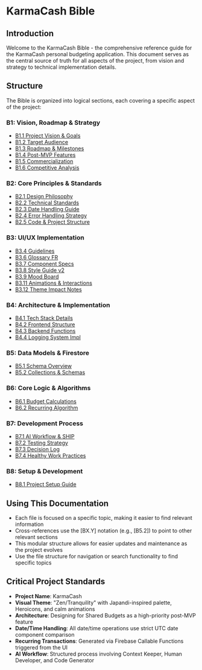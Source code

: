 # KarmaCash Bible

## Introduction
Welcome to the KarmaCash Bible - the comprehensive reference guide for the KarmaCash personal budgeting application. This document serves as the central source of truth for all aspects of the project, from vision and strategy to technical implementation details.

## Structure
The Bible is organized into logical sections, each covering a specific aspect of the project:

### B1: Vision, Roadmap & Strategy
- [B1.1 Project Vision & Goals](./B1_Vision_Roadmap_Strategy/B1.1_Project_Vision_Goals.md)
- [B1.2 Target Audience](./B1_Vision_Roadmap_Strategy/B1.2_Target_Audience.md)
- [B1.3 Roadmap & Milestones](./B1_Vision_Roadmap_Strategy/B1.3_Roadmap_Milestones.md)
- [B1.4 Post-MVP Features](./B1_Vision_Roadmap_Strategy/B1.4_PostMVP_Features.md)
- [B1.5 Commercialization](./B1_Vision_Roadmap_Strategy/B1.5_Commercialization.md)
- [B1.6 Competitive Analysis](./B1_Vision_Roadmap_Strategy/B1.6_Competitive_Analysis.md)

### B2: Core Principles & Standards
- [B2.1 Design Philosophy](./B2_Core_Principles_Standards/B2.1_Design_Philosophy.md)
- [B2.2 Technical Standards](./B2_Core_Principles_Standards/B2.2_Technical_Standards.md)
- [B2.3 Date Handling Guide](./B2_Core_Principles_Standards/B2.3_Date_Handling_Guide.md)
- [B2.4 Error Handling Strategy](./B2_Core_Principles_Standards/B2.4_Error_Handling_Strategy.md)
- [B2.5 Code & Project Structure](./B2_Core_Principles_Standards/B2.5_Code_Project_Structure.md)

### B3: UI/UX Implementation
- [B3.4 Guidelines](./B3_UI_UX_Implementation/B3.4_Guidelines.md)
- [B3.6 Glossary FR](./B3_UI_UX_Implementation/B3.6_Glossary_FR.md)
- [B3.7 Component Specs](./B3_UI_UX_Implementation/B3.7_Component_Specs.md)
- [B3.8 Style Guide v2](./B3_UI_UX_Implementation/B3.8_Style_Guide_v2.md)
- [B3.9 Mood Board](./B3_UI_UX_Implementation/B3.9_Mood_Board.md)
- [B3.11 Animations & Interactions](./B3_UI_UX_Implementation/B3.11_Animations_Interactions.md)
- [B3.12 Theme Impact Notes](./B3_UI_UX_Implementation/B3.12_Theme_Impact_Notes.md)

### B4: Architecture & Implementation
- [B4.1 Tech Stack Details](./B4_Architecture_Implementation/B4.1_Tech_Stack_Details.md)
- [B4.2 Frontend Structure](./B4_Architecture_Implementation/B4.2_Frontend_Structure.md)
- [B4.3 Backend Functions](./B4_Architecture_Implementation/B4.3_Backend_Functions.md)
- [B4.4 Logging System Impl](./B4_Architecture_Implementation/B4.4_Logging_System_Impl.md)

### B5: Data Models & Firestore
- [B5.1 Schema Overview](./B5_Data_Models_Firestore/B5.1_Schema_Overview.md)
- [B5.2 Collections & Schemas](./B5_Data_Models_Firestore/B5.2_Collections_Schemas.md)

### B6: Core Logic & Algorithms
- [B6.1 Budget Calculations](./B6_Core_Logic_Algorithms/B6.1_Budget_Calculations.md)
- [B6.2 Recurring Algorithm](./B6_Core_Logic_Algorithms/B6.2_Recurring_Algorithm.md)

### B7: Development Process
- [B7.1 AI Workflow & SHIP](./B7_Development_Process/B7.1_AI_Workflow_SHIP.md)
- [B7.2 Testing Strategy](./B7_Development_Process/B7.2_Testing_Strategy.md)
- [B7.3 Decision Log](./B7_Development_Process/B7.3_Decision_Log.md)
- [B7.4 Healthy Work Practices](./B7_Development_Process/B7.4_Healthy_Work_Practices.md)

### B8: Setup & Development
- [B8.1 Project Setup Guide](./B8_Setup_Development/B8.1_Project_Setup_Guide.md)

## Using This Documentation

- Each file is focused on a specific topic, making it easier to find relevant information
- Cross-references use the [BX.Y] notation (e.g., [B5.2]) to point to other relevant sections
- This modular structure allows for easier updates and maintenance as the project evolves
- Use the file structure for navigation or search functionality to find specific topics

## Critical Project Standards
- **Project Name**: KarmaCash
- **Visual Theme**: "Zen/Tranquility" with Japandi-inspired palette, Heroicons, and calm animations
- **Architecture**: Designing for Shared Budgets as a high-priority post-MVP feature
- **Date/Time Handling**: All date/time operations use strict UTC date component comparison
- **Recurring Transactions**: Generated via Firebase Callable Functions triggered from the UI
- **AI Workflow**: Structured process involving Context Keeper, Human Developer, and Code Generator
